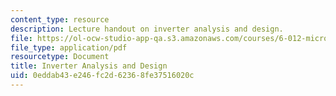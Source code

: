 ```yaml
---
content_type: resource
description: Lecture handout on inverter analysis and design.
file: https://ol-ocw-studio-app-qa.s3.amazonaws.com/courses/6-012-microelectronic-devices-and-circuits-fall-2009/0eddab43e246fc2d62368fe37516020c_MIT6_012F09_lec14_inverter.pdf
file_type: application/pdf
resourcetype: Document
title: Inverter Analysis and Design
uid: 0eddab43-e246-fc2d-6236-8fe37516020c
---
```

